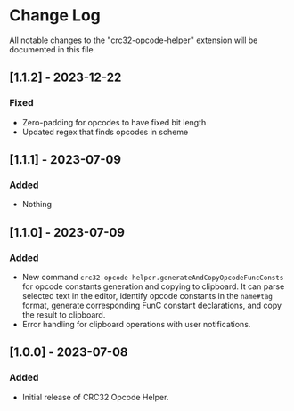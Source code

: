 # Change Log

All notable changes to the "crc32-opcode-helper" extension will be documented in this file.

## [1.1.2] - 2023-12-22

### Fixed

-   Zero-padding for opcodes to have fixed bit length
-   Updated regex that finds opcodes in scheme

## [1.1.1] - 2023-07-09

### Added

-   Nothing

## [1.1.0] - 2023-07-09

### Added

-   New command `crc32-opcode-helper.generateAndCopyOpcodeFuncConsts` for opcode constants generation and copying to clipboard. It can parse selected text in the editor, identify opcode constants in the `name#tag` format, generate corresponding FunC constant declarations, and copy the result to clipboard.
-   Error handling for clipboard operations with user notifications.

## [1.0.0] - 2023-07-08

### Added

-   Initial release of CRC32 Opcode Helper.
